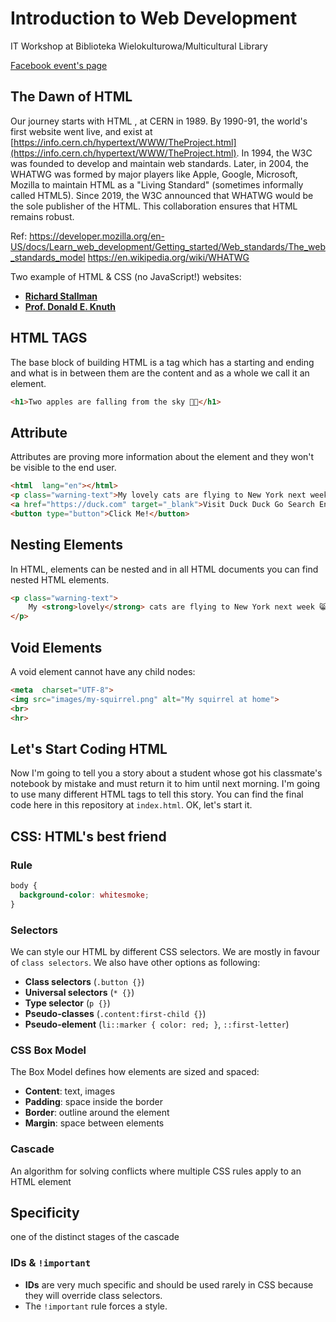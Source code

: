 
# Introduction to Web Development
 IT Workshop at Biblioteka Wielokulturowa/Multicultural Library

[Facebook event's page](https://facebook.com/events/1603644207183061/)

## The Dawn of HTML

Our journey starts with HTML , at CERN in 1989. By 1990-91, the world's first website went live, and exist at [https://info.cern.ch/hypertext/WWW/TheProject.html](https://info.cern.ch/hypertext/WWW/TheProject.html).  In 1994, the W3C was founded to develop and maintain web standards. Later, in 2004, the WHATWG was formed by major players like Apple, Google, Microsoft, Mozilla to maintain HTML as a "Living Standard" (sometimes informally called HTML5). Since 2019, the W3C announced that WHATWG would be the sole publisher of the HTML. This collaboration ensures that HTML remains robust.

Ref: https://developer.mozilla.org/en-US/docs/Learn_web_development/Getting_started/Web_standards/The_web_standards_model
https://en.wikipedia.org/wiki/WHATWG

Two example of HTML & CSS (no JavaScript!) websites:

-   **[Richard Stallman](https://stallman.org/)** 
-   **[Prof. Donald E. Knuth](https://www-cs-faculty.stanford.edu/~knuth/)**

## HTML TAGS
The base block of building HTML is a tag which has a starting and ending and what is in between them are the content and as a whole we call it an element.
```html
<h1>Two apples are falling from the sky 🍎🍏</h1>
```

## Attribute
Attributes are proving more information about the element and they won't be visible to the end user.

```html
<html  lang="en"></html>
<p class="warning-text">My lovely cats are flying to New York next week 😸✈️</p>
<a href="https://duck.com" target="_blank">Visit Duck Duck Go Search Engine 🦆</a>
<button type="button">Click Me!</button>
```

## Nesting Elements
In HTML, elements can be nested and in all HTML documents you can find nested HTML elements.
```html
<p class="warning-text">
	My <strong>lovely</strong> cats are flying to New York next week 😸✈️
</p>
```
## Void Elements
A void element cannot have any child nodes:
```html
<meta  charset="UTF-8">
<img src="images/my-squirrel.png" alt="My squirrel at home">
<br>
<hr>
```

## Let's Start Coding HTML
Now I'm going to tell you a story about a student whose got his classmate's notebook by mistake and must return it to him until next morning. I'm going to use many different HTML tags to tell this story. You can find the final code here in this repository at `index.html`. OK, let's start it.

## CSS: HTML's best friend 

### Rule
```css
body {
  background-color: whitesmoke;
}
```

### Selectors
We can style our HTML by different CSS selectors. We are mostly in favour of `class selectors`. We also have other options as following:
- **Class selectors** (`.button {}`)
- **Universal selectors** (`* {}`)
- **Type selector** (`p {}`)
- **Pseudo-classes** (`.content:first-child {}`)
- **Pseudo-element** (`li::marker { color: red; }`, `::first-letter`)

### CSS Box Model
The Box Model defines how elements are sized and spaced:

- **Content**: text, images
- **Padding**: space inside the border
- **Border**: outline around the element
- **Margin**: space between elements

### Cascade
An algorithm for solving conflicts where multiple CSS rules apply to an HTML element

## Specificity
one of the distinct stages of the cascade

### IDs & `!important`
- **IDs** are very much specific and should be used rarely in CSS because they will override class selectors.
- The `!important` rule forces a style.

